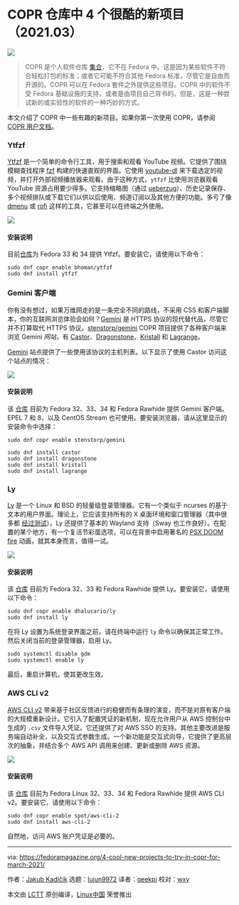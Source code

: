 [#]: subject: (4 cool new projects to try in Copr for March 2021)
[#]: via: (https://fedoramagazine.org/4-cool-new-projects-to-try-in-copr-for-march-2021/)
[#]: author: (Jakub Kadlčík https://fedoramagazine.org/author/frostyx/)
[#]: collector: (lujun9972)
[#]: translator: (geekpi)
[#]: reviewer: (wxy)
[#]: publisher: (wxy)
[#]: url: (https://linux.cn/article-13243-1.html)

COPR 仓库中 4 个很酷的新项目（2021.03）
======

![][1]

> COPR 是个人软件仓库 [集合][2]，它不在 Fedora 中。这是因为某些软件不符合轻松打包的标准；或者它可能不符合其他 Fedora 标准，尽管它是自由而开源的。COPR 可以在 Fedora 套件之外提供这些项目。COPR 中的软件不受 Fedora 基础设施的支持，或者是由项目自己背书的。但是，这是一种尝试新的或实验性的软件的一种巧妙的方式。

本文介绍了 COPR 中一些有趣的新项目。如果你第一次使用 COPR，请参阅 [COPR 用户文档][3]。

### Ytfzf

[Ytfzf][5] 是一个简单的命令行工具，用于搜索和观看 YouTube 视频。它提供了围绕模糊查找程序 [fzf][6] 构建的快速直观的界面。它使用 [youtube-dl][7] 来下载选定的视频，并打开外部视频播放器来观看。由于这种方式，`ytfzf` 比使用浏览器观看 YouTube 资源占用要少得多。它支持缩略图（通过 [ueberzug][8]）、历史记录保存、多个视频排队或下载它们以供以后使用、频道订阅以及其他方便的功能。多亏了像 [dmenu][9] 或 [rofi][10] 这样的工具，它甚至可以在终端之外使用。

![][11]

####  安装说明

目前[仓库][13]为 Fedora 33 和 34 提供 Ytfzf。要安装它，请使用以下命令：

```
sudo dnf copr enable bhoman/ytfzf
sudo dnf install ytfzf
```

### Gemini 客户端

你有没有想过，如果万维网走的是一条完全不同的路线，不采用 CSS 和客户端脚本，你的互联网浏览体验会如何？[Gemini][15] 是 HTTPS 协议的现代替代品，尽管它并不打算取代 HTTPS 协议。[stenstorp/gemini][16] COPR 项目提供了各种客户端来浏览 Gemini _网站_，有 [Castor][17]、[Dragonstone][18]、[Kristall][19] 和 [Lagrange][20]。

[Gemini][21] 站点提供了一些使用该协议的主机列表。以下显示了使用 Castor 访问这个站点的情况：

![][22]

#### 安装说明

该 [仓库][16] 目前为 Fedora 32、33、34 和 Fedora Rawhide 提供 Gemini 客户端。EPEL 7 和 8，以及 CentOS Stream 也可使用。要安装浏览器，请从这里显示的安装命令中选择：

```
sudo dnf copr enable stenstorp/gemini

sudo dnf install castor
sudo dnf install dragonstone
sudo dnf install kristall
sudo dnf install lagrange
```

### Ly

[Ly][25] 是一个 Linux 和 BSD 的轻量级登录管理器。它有一个类似于 ncurses 的基于文本的用户界面。理论上，它应该支持所有的 X 桌面环境和窗口管理器（其中很多都 [经过测试][26]）。Ly 还提供了基本的 Wayland 支持（Sway 也工作良好）。在配置的某个地方，有一个复活节彩蛋选项，可以在背景中启用著名的 [PSX DOOM fire][27] 动画，就其本身而言，值得一试。

![][28]

#### 安装说明

该 [仓库][30] 目前为 Fedora 32、33 和 Fedora Rawhide 提供 Ly。要安装它，请使用以下命令：

```
sudo dnf copr enable dhalucario/ly
sudo dnf install ly
```

在将 Ly 设置为系统登录界面之前，请在终端中运行 `ly` 命令以确保其正常工作。然后关闭当前的登录管理器，启用 Ly。

```
sudo systemctl disable gdm
sudo systemctl enable ly
```

最后，重启计算机，使其更改生效。

### AWS CLI v2

[AWS CLI v2][32] 带来基于社区反馈进行的稳健而有条理的演变，而不是对原有客户端的大规模重新设计。它引入了配置凭证的新机制，现在允许用户从 AWS 控制台中生成的 `.csv` 文件导入凭证。它还提供了对 AWS SSO 的支持。其他主要改进是服务端自动补全，以及交互式参数生成。一个新功能是交互式向导，它提供了更高层次的抽象，并结合多个 AWS API 调用来创建、更新或删除 AWS 资源。

![][33]

#### 安装说明

该 [仓库][35] 目前为 Fedora Linux 32、33、34 和 Fedora Rawhide 提供 AWS CLI v2。要安装它，请使用以下命令：

```
sudo dnf copr enable spot/aws-cli-2
sudo dnf install aws-cli-2
```

自然地，访问 AWS 账户凭证是必要的。

--------------------------------------------------------------------------------

via: https://fedoramagazine.org/4-cool-new-projects-to-try-in-copr-for-march-2021/

作者：[Jakub Kadlčík][a]
选题：[lujun9972][b]
译者：[geekpi](https://github.com/geekpi)
校对：[wxy](https://github.com/wxy)

本文由 [LCTT](https://github.com/LCTT/TranslateProject) 原创编译，[Linux中国](https://linux.cn/) 荣誉推出

[a]: https://fedoramagazine.org/author/frostyx/
[b]: https://github.com/lujun9972
[1]: https://fedoramagazine.org/wp-content/uploads/2020/10/4-copr-945x400-1-816x345.jpg
[2]: https://copr.fedorainfracloud.org/
[3]: https://docs.pagure.org/copr.copr/user_documentation.html
[4]: https://github.com/FrostyX/fedora-magazine/blob/main/2021-march.md#droidcam
[5]: https://github.com/pystardust/ytfzf
[6]: https://github.com/junegunn/fzf
[7]: http://ytdl-org.github.io/youtube-dl/
[8]: https://github.com/seebye/ueberzug
[9]: https://tools.suckless.org/dmenu/
[10]: https://github.com/davatorium/rofi
[11]: https://fedoramagazine.org/wp-content/uploads/2021/03/ytfzf.png
[12]: https://github.com/FrostyX/fedora-magazine/blob/main/2021-march.md#installation-instructions
[13]: https://copr.fedorainfracloud.org/coprs/bhoman/ytfzf/
[14]: https://github.com/FrostyX/fedora-magazine/blob/main/2021-march.md#gemini-clients
[15]: https://gemini.circumlunar.space/
[16]: https://copr.fedorainfracloud.org/coprs/stenstorp/gemini/
[17]: https://git.sr.ht/~julienxx/castor
[18]: https://gitlab.com/baschdel/dragonstone
[19]: https://kristall.random-projects.net/
[20]: https://github.com/skyjake/lagrange
[21]: https://gemini.circumlunar.space/servers/
[22]: https://fedoramagazine.org/wp-content/uploads/2021/03/gemini.png
[23]: https://github.com/FrostyX/fedora-magazine/blob/main/2021-march.md#installation-instructions-1
[24]: https://github.com/FrostyX/fedora-magazine/blob/main/2021-march.md#ly
[25]: https://github.com/nullgemm/ly
[26]: https://github.com/nullgemm/ly#support
[27]: https://fabiensanglard.net/doom_fire_psx/index.html
[28]: https://fedoramagazine.org/wp-content/uploads/2021/03/ly.png
[29]: https://github.com/FrostyX/fedora-magazine/blob/main/2021-march.md#installation-instructions-2
[30]: https://copr.fedorainfracloud.org/coprs/dhalucario/ly/
[31]: https://github.com/FrostyX/fedora-magazine/blob/main/2021-march.md#aws-cli-v2
[32]: https://aws.amazon.com/blogs/developer/aws-cli-v2-is-now-generally-available/
[33]: https://fedoramagazine.org/wp-content/uploads/2021/03/aws-cli-2.png
[34]: https://github.com/FrostyX/fedora-magazine/blob/main/2021-march.md#installation-instructions-3
[35]: https://copr.fedorainfracloud.org/coprs/spot/aws-cli-2/
